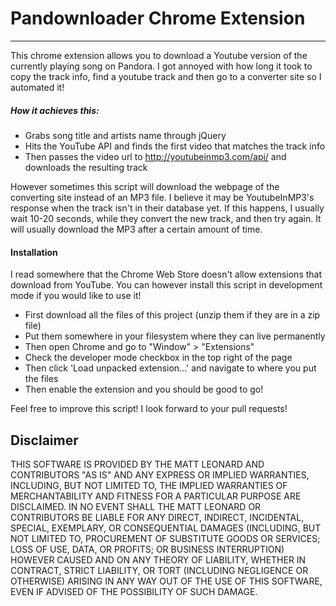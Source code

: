 # Pandownloader Chrome Extension
-------------------------------------
This chrome extension allows you to download a Youtube version of the currently playing song on Pandora. I got annoyed with how long it took to copy the track info, find a youtube track and then go to a converter site so I automated it!

##### How it achieves this:
- Grabs song title and artists name through jQuery
- Hits the YouTube API and finds the first video that matches the track info
- Then passes the video url to http://youtubeinmp3.com/api/ and downloads the resulting track

However sometimes this script will download the webpage of the converting site instead of an MP3 file. I believe it may be YoutubeInMP3's response when the track isn't in their database yet. If this happens, I usually wait 10-20 seconds, while they convert the new track, and then try again. It will usually download the MP3 after a certain amount of time.

#### Installation
I read somewhere that the Chrome Web Store doesn't allow extensions that download from YouTube. You can however install this script in development mode if you would like to use it!
- First download all the files of this project (unzip them if they are in a zip file)
- Put them somewhere in your filesystem where they can live permanently
- Then open Chrome and go to "Window" > "Extensions"
- Check the developer mode checkbox in the top right of the page
- Then click 'Load unpacked extension...' and navigate to where you put the files
- Then enable the extension and you should be good to go!

Feel free to improve this script! I look forward to your pull requests!

Disclaimer
------------
THIS SOFTWARE IS PROVIDED BY THE MATT LEONARD AND CONTRIBUTORS "AS IS"
AND ANY EXPRESS OR IMPLIED WARRANTIES, INCLUDING, BUT NOT LIMITED TO, THE IMPLIED
WARRANTIES OF MERCHANTABILITY AND FITNESS FOR A PARTICULAR PURPOSE ARE DISCLAIMED.
IN NO EVENT SHALL THE MATT LEONARD OR CONTRIBUTORS BE LIABLE FOR ANY DIRECT,
INDIRECT, INCIDENTAL, SPECIAL, EXEMPLARY, OR CONSEQUENTIAL DAMAGES (INCLUDING, BUT
NOT LIMITED TO, PROCUREMENT OF SUBSTITUTE GOODS OR SERVICES; LOSS OF USE, DATA, OR
PROFITS; OR BUSINESS INTERRUPTION) HOWEVER CAUSED AND ON ANY THEORY OF LIABILITY,
WHETHER IN CONTRACT, STRICT LIABILITY, OR TORT (INCLUDING NEGLIGENCE OR OTHERWISE)
ARISING IN ANY WAY OUT OF THE USE OF THIS SOFTWARE, EVEN IF ADVISED OF THE POSSIBILITY
OF SUCH DAMAGE.